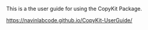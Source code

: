 This is a the user guide for using the CopyKit Package.

https://navinlabcode.github.io/CopyKit-UserGuide/
